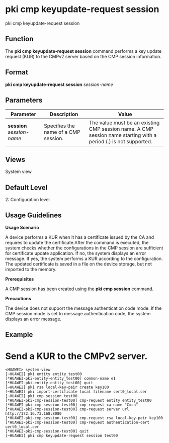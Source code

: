 pki cmp keyupdate-request session
=================================

pki cmp keyupdate-request session

Function
--------



The **pki cmp keyupdate-request session** command performs a key update request (KUR) to the CMPv2 server based on the CMP session information.




Format
------

**pki cmp keyupdate-request session** *session-name*


Parameters
----------

| Parameter | Description | Value |
| --- | --- | --- |
| **session** *session-name* | Specifies the name of a CMP session. | The value must be an existing CMP session name. A CMP session name starting with a period (.) is not supported. |



Views
-----

System view


Default Level
-------------

2: Configuration level


Usage Guidelines
----------------

**Usage Scenario**

A device performs a KUR when it has a certificate issued by the CA and requires to update the certificate.After the command is executed, the system checks whether the configurations in the CMP session are sufficient for certificate update application. If no, the system displays an error message. If yes, the system performs a KUR according to the configuration. The updated certificate is saved in a file on the device storage, but not imported to the memory.

**Prerequisites**

A CMP session has been created using the **pki cmp session** command.

**Precautions**



The device does not support the message authentication code mode. If the CMP session mode is set to message authentication code, the system displays an error message.




Example
-------

# Send a KUR to the CMPv2 server.
```
<HUAWEI> system-view
[~HUAWEI] pki entity entity_test00
[*HUAWEI-pki-entity-entity_test00] common-name e1
[*HUAWEI-pki-entity-entity_test00] quit
[~HUAWEI] pki rsa local-key-pair create key100
[~HUAWEI] pki import-certificate local filename cert0_local.cer
[~HUAWEI] pki cmp session test00
[*HUAWEI-pki-cmp-session-test00] cmp-request entity entity_test00
[*HUAWEI-pki-cmp-session-test00] cmp-request ca-name "C=cn"
[*HUAWEI-pki-cmp-session-test00] cmp-request server url http://172.16.73.168:8080
[*HUAWEI-pki-cmp-session-test00] cmp-request rsa local-key-pair key100
[*HUAWEI-pki-cmp-session-test00] cmp-request authentication-cert cert0_local.cer
[*HUAWEI-pki-cmp-session-test00] quit
[~HUAWEI] pki cmp keyupdate-request session test00

```